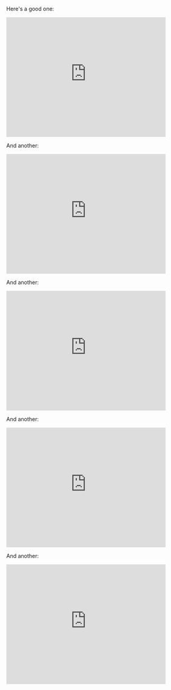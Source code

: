 
Here's a good one:

<iframe width="420" height="315" src="https://www.youtube.com/embed/dQw4w9WgXcQ" frameborder="0" allowfullscreen></iframe>

And another:

<iframe width="420" height="315" src="https://www.youtube.com/embed/dQw4w9WgXcQ" frameborder="0" allowfullscreen></iframe>

And another:

<iframe width="420" height="315" src="https://www.youtube.com/embed/dQw4w9WgXcQ" frameborder="0" allowfullscreen></iframe>

And another:

<iframe width="420" height="315" src="https://www.youtube.com/embed/dQw4w9WgXcQ" frameborder="0" allowfullscreen></iframe>

And another:

<iframe width="420" height="315" src="https://www.youtube.com/embed/dQw4w9WgXcQ" frameborder="0" allowfullscreen></iframe>
